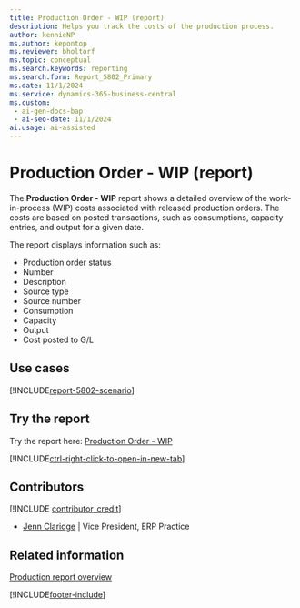 ```yaml
---
title: Production Order - WIP (report)
description: Helps you track the costs of the production process.
author: kennieNP
ms.author: kepontop
ms.reviewer: bholtorf
ms.topic: conceptual
ms.search.keywords: reporting
ms.search.form: Report_5802_Primary
ms.date: 11/1/2024
ms.service: dynamics-365-business-central
ms.custom:
 - ai-gen-docs-bap
 - ai-seo-date: 11/1/2024
ai.usage: ai-assisted
---
```


# Production Order - WIP (report)

The **Production Order - WIP** report shows a detailed overview of the work-in-process (WIP) costs associated with released production orders. The costs are based on posted transactions, such as consumptions, capacity entries, and output for a given date.

The report displays information such as:

- Production order status
- Number
- Description
- Source type
- Source number
- Consumption
- Capacity
- Output
- Cost posted to G/L

## Use cases

[!INCLUDE[report-5802-scenario](../includes/report-5802-scenario-include.md)]

<!-- 

Prompt

Below is a report in an ERP system. Provide 3-4 use cases for different personas working with manufacturing

Format like this:    
  
As a <persona>, use the report to    
* use case 1  
* use case 2    

Do not capitalize the persona names. 

Do not start lines with "Use the data to"

## Report name
Production Order - WIP

## Report description
The *Production Order - WIP* report shows a detailed overview of the work-in-process (WIP) costs associated with released production orders based on posted transactions (consumptions, capacity entries and output) for a given date.
The report displays information such as Production Order Status, No. Description, Source Type, Source No, As Of, Consumption, Capacity, Output, As of, and Cost Posted to GL.

### What the report does

### Use cases
Help you track the costs incurred during the production process.

Please include your data sources and URLs

-->

## Try the report

Try the report here: [Production Order - WIP](https://businesscentral.dynamics.com?report=5802)

[!INCLUDE[ctrl-right-click-to-open-in-new-tab](../includes/ctrl-right-click-to-open-in-new-tab.md)]

## Contributors

[!INCLUDE [contributor_credit](../includes/contributor_credit.md)]

- [Jenn Claridge](https://www.linkedin.com/in/jenn-morton-sabre/) | Vice President, ERP Practice

## Related information

[Production report overview](../production-reports.md)  

[!INCLUDE[footer-include](../includes/footer-banner.md)]